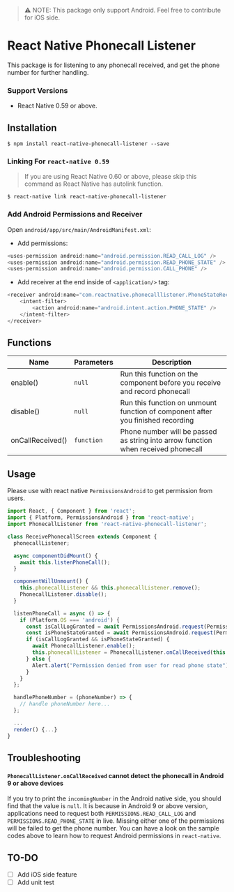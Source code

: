 > ⚠️ NOTE: This package only support Android.
> Feel free to contribute for iOS side.
# React Native Phonecall Listener
This package is for listening to any phonecall received, and get the phone number for further handling.

### Support Versions
- React Native 0.59 or above.

## Installation

`$ npm install react-native-phonecall-listener --save`

### Linking For `react-native 0.59`
> If you are using React Native 0.60 or above, please skip this command as React  Native has autolink function.

`$ react-native link react-native-phonecall-listener`

### Add Android Permissions and Receiver

Open `android/app/src/main/AndroidManifest.xml`:
- Add permissions:
```java
<uses-permission android:name="android.permission.READ_CALL_LOG" />
<uses-permission android:name="android.permission.READ_PHONE_STATE" />
<uses-permission android:name="android.permission.CALL_PHONE" />
```
- Add receiver at the end inside of `<application/>` tag:
```java
<receiver android:name="com.reactnative.phonecalllistener.PhoneStateReceiver">
    <intent-filter>
        <action android:name="android.intent.action.PHONE_STATE" />
    </intent-filter>
</receiver>
```

## Functions
| Name | Parameters | Description |
|--------|---------------|----------|
| enable() | `null` | Run this function on the component before you receive and record phonecall |
| disable() | `null` | Run this function on unmount function of component after you finished recording |
| onCallReceived() | `function` | Phone number will be passed as string into arrow function when received phonecall |


## Usage
Please use with react native `PermissionsAndroid` to get permission from users.

```javascript
import React, { Component } from 'react';
import { Platform, PermissionsAndroid } from 'react-native';
import PhonecallListener from 'react-native-phonecall-listener';

class ReceivePhonecallScreen extends Component {
  phonecallListener;

  async componentDidMount() {
    await this.listenPhoneCall();
  }

  componentWillUnmount() {
    this.phonecallListener && this.phonecallListener.remove();
    PhonecallListener.disable();
  }

  listenPhoneCall = async () => {
    if (Platform.OS === 'android') {
      const isCallLogGranted = await PermissionsAndroid.request(PermissionsAndroid.PERMISSIONS.READ_CALL_LOG) === PermissionsAndroid.RESULTS.GRANTED;
      const isPhoneStateGranted = await PermissionsAndroid.request(PermissionsAndroid.PERMISSIONS.READ_PHONE_STATE) === PermissionsAndroid.RESULTS.GRANTED;
      if (isCallLogGranted && isPhoneStateGranted) {
        await PhonecallListener.enable();
        this.phonecallListener = PhonecallListener.onCallReceived(this.handlePhoneNumber);
      } else {
        Alert.alert("Permission denied from user for read phone state");
      }
    }
  };

  handlePhoneNumber = (phoneNumber) => {
    // handle phoneNumber here...
  };

  ...
  render() {...}
}
```

## Troubleshooting

#### `PhonecallListener.onCallReceived` cannot detect the phonecall in Android 9 or above devices
If you try to print the `incomingNumber` in the Android native side, you should find that the value is `null`.
It is because in Android 9 or above version, applications need to request both `PERMISSIONS.READ_CALL_LOG` and `PERMISSIONS.READ_PHONE_STATE` in live. 
Missing either one of the permissions will be failed to get the phone number. You can have a look on the sample codes above to learn how to request Android permissions in `react-native`.

## TO-DO

- [ ] Add iOS side feature
- [ ] Add unit test
